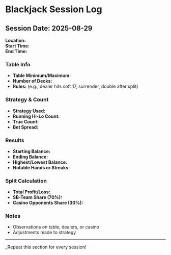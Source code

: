 # Blackjack Session Log

## Session Date: 2025-08-29
**Location:**  
**Start Time:**  
**End Time:**  

### Table Info
- **Table Minimum/Maximum:**  
- **Number of Decks:**  
- **Rules:** (e.g., dealer hits soft 17, surrender, double after split)

### Strategy & Count
- **Strategy Used:**  
- **Running Hi-Lo Count:**  
- **True Count:**  
- **Bet Spread:**  

### Results
- **Starting Balance:**  
- **Ending Balance:**  
- **Highest/Lowest Balance:**  
- **Notable Hands or Streaks:**  

### Split Calculation
- **Total Profit/Loss:**  
- **SB-Team Share (70%):**  
- **Casino Opponents Share (30%):**  

### Notes
- Observations on table, dealers, or casino
- Adjustments made to strategy

---

_Repeat this section for every session!